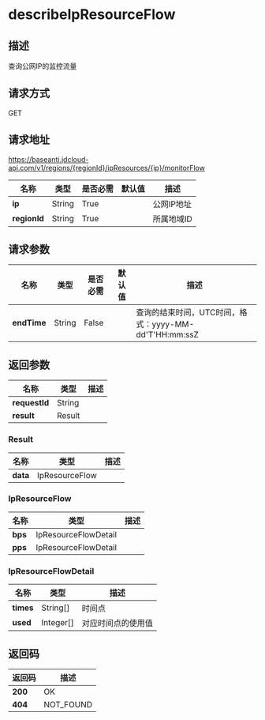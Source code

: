 # describeIpResourceFlow


## 描述
查询公网IP的监控流量

## 请求方式
GET

## 请求地址
https://baseanti.jdcloud-api.com/v1/regions/{regionId}/ipResources/{ip}/monitorFlow

|名称|类型|是否必需|默认值|描述|
|---|---|---|---|---|
|**ip**|String|True||公网IP地址|
|**regionId**|String|True||所属地域ID|

## 请求参数
|名称|类型|是否必需|默认值|描述|
|---|---|---|---|---|
|**endTime**|String|False||查询的结束时间，UTC时间，格式：yyyy-MM-dd'T'HH:mm:ssZ|


## 返回参数
|名称|类型|描述|
|---|---|---|
|**requestId**|String||
|**result**|Result||


### Result
|名称|类型|描述|
|---|---|---|
|**data**|IpResourceFlow||
### IpResourceFlow
|名称|类型|描述|
|---|---|---|
|**bps**|IpResourceFlowDetail||
|**pps**|IpResourceFlowDetail||
### IpResourceFlowDetail
|名称|类型|描述|
|---|---|---|
|**times**|String[]|时间点|
|**used**|Integer[]|对应时间点的使用值|

## 返回码
|返回码|描述|
|---|---|
|**200**|OK|
|**404**|NOT_FOUND|
